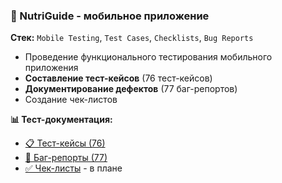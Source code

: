 ### 📱 NutriGuide - мобильное приложение
**Стек:** `Mobile Testing`, `Test Cases`, `Checklists`, `Bug Reports`
- Проведение функционального тестирования мобильного приложения
- **Составление тест-кейсов** (76 тест-кейсов)
- **Документирование дефектов** (77 баг-репортов)
- Создание чек-листов

**📊 Тест-документация:**
- [📋 Тест-кейсы (76)](https://github.com/TestQAnata/qa-portfolio/blob/main/Projects/NutriGuide/test-cases.md)
- [🐛 Баг-репорты (77)](https://github.com/TestQAnata/qa-portfolio/blob/main/Projects/NutriGuide/bug-reports.md)
- [✅ Чек-листы](https://github.com/TestQAnata/qa-portfolio/blob/main/Projects/NutriGuide/checklists.md) - в плане
